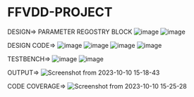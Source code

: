 # FFVDD-PROJECT

DESIGN=> PARAMETER REGOSTRY BLOCK
![image](https://github.com/suryal30103/FFVDD-PROJECT/assets/128246519/50336173-e745-48e1-9941-83a5ad1b8fc7)
![image](https://github.com/suryal30103/FFVDD-PROJECT/assets/128246519/3373834c-57cb-4ec5-b40a-631519519523)

DESIGN CODE=>
![image](https://github.com/suryal30103/FFVDD-PROJECT/assets/128246519/61a82ace-44b2-40b0-8a63-a18ba8316d98)
![image](https://github.com/suryal30103/FFVDD-PROJECT/assets/128246519/753090bc-9299-4cb8-84dc-462ce803bd42)
![image](https://github.com/suryal30103/FFVDD-PROJECT/assets/128246519/2d1bf504-89c8-4eb0-8331-a6f6eeceaac5)
![image](https://github.com/suryal30103/FFVDD-PROJECT/assets/128246519/8fa5ad3a-9338-4705-a961-18db907f1154)

TESTBENCH=>
![image](https://github.com/suryal30103/FFVDD-PROJECT/assets/128246519/62b392a3-9785-41a3-95d3-fd40c5d84aed)
![image](https://github.com/suryal30103/FFVDD-PROJECT/assets/128246519/ab3aa994-95d6-4ad2-952a-c558feb2e0d3)

OUTPUT=>
![Screenshot from 2023-10-10 15-18-43](https://github.com/suryal30103/FFVDD-PROJECT/assets/128246519/e0da5d98-fa12-4768-b7e8-66c5408c49fb)

CODE COVERAGE=>
![Screenshot from 2023-10-10 15-25-28](https://github.com/suryal30103/FFVDD-PROJECT/assets/128246519/8daa2ad0-cb4c-4980-bd14-99c30435719a)



